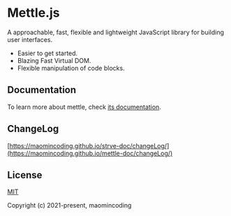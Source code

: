 # Mettle.js

A approachable, fast, flexible and lightweight JavaScript library for building user interfaces.

- Easier to get started.
- Blazing Fast Virtual DOM.
- Flexible manipulation of code blocks.

## Documentation

To learn more about mettle, check [its documentation](https://maomincoding.github.io/mettle-doc/).

## ChangeLog

[https://maomincoding.github.io/strve-doc/changeLog/](https://maomincoding.github.io/mettle-doc/changeLog/)

## License

[MIT](http://opensource.org/licenses/MIT)

Copyright (c) 2021-present, maomincoding
